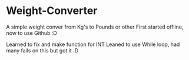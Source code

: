 # Weight-Converter
A simple weight conver from Kg's to Pounds or other
First started offline, now to use Github :D

Learned to fix and make function for INT
Leaned to use While loop, had many fails on this but got it :D